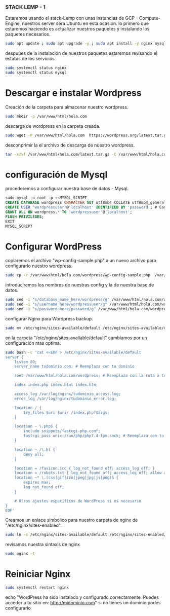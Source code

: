 ### STACK LEMP  - 1

Estaremos usando el stack-Lemp con unas instancias de GCP - Compute-Engine, nuestros server sera Ubuntu en esta ocasión.
lo primero que estaremos haciendo es actualizar nuestros paquetes y instalando los paquetes necesarios.
```Bash
sudo apt update ; sudo apt upgrade -y ; sudo apt install -y nginx mysql-server php-fpm php-mysql
```
despuúes de la instalación de nuestros paquetes estaremos revisando el estatus de los servicios.
```Bash
sudo systemctl status nginx 
sudo systemctl status mysql
```
# Descargar e instalar Wordpress
Creación de la carpeta para almacenar nuestro wordpress.
```Bash
sudo mkdir -p /var/www/html/hola.com 
```
descarga de wordpress en la carpeta creada.
```Bash
sudo wget -P /var/www/html/hola.com  https://wordpress.org/latest.tar.gz 
```
desconprimir la el archivo de descarga de nuestro wordpress.
```Bash
tar -xzvf /var/www/html/hola.com/latest.tar.gz -C /var/www/html/hola.com/
```
# configuración de Mysql
procederemos a configurar nuestra base de datos - Mysql.
```Sql
sudo mysql -u root -p <<MYSQL_SCRIPT
CREATE DATABASE wordpress CHARACTER SET utf8mb4 COLLATE utf8mb4_general_ci;
CREATE USER 'wordpressuser'@'localhost' IDENTIFIED BY 'password'; # Cambia 'password' por una contraseña fuerte
GRANT ALL ON wordpress.* TO 'wordpressuser'@'localhost';
FLUSH PRIVILEGES;
EXIT
MYSQL_SCRIPT
```
# Configurar WordPress
copiaremos el archivo "wp-config-sample.php" a un nuevo archivo para configurarlo nuestro wordpress.
```Bash
sudo cp -r /var/www/html/hola.com/wordpress/wp-config-sample.php  /var/www/html/hola.com/wordpress/wp-config.php
```
introduciremos los nombres de nuestras config y la de nuestra base de datos.
```Bash
sudo sed -i "s/database_name_here/wordpress/g" /var/www/html/hola.com/wordpress/wp-config.php
sudo sed -i "s/username_here/wordpressuser/g" /var/www/html/hola.com/wordpress/wp-config.php
sudo sed -i "s/password_here/password/g" /var/www/html/hola.com/wordpress/wp-config.php
```
configurar Nginx para Wordpress backup.
```Bash
sudo mv /etc/nginx/sites-available/default /etc/nginx/sites-available/default.backup
```
en la carpeta "/etc/nginx/sites-available/default" cambiamos por un configuración mas optima.
```Bash
sudo bash -c 'cat <<EOF > /etc/nginx/sites-available/default
server {
    listen 80;
    server_name tudominio.com; # Reemplaza con tu dominio

    root /var/www/html/hola.com/wordpress; # Reemplaza con la ruta a tu instalación de WordPress

    index index.php index.html index.htm;

    access_log /var/log/nginx/tudominio_access.log;
    error_log /var/log/nginx/tudominio_error.log;

    location / {
        try_files $uri $uri/ /index.php?$args;
    }

    location ~ \.php$ {
        include snippets/fastcgi-php.conf;
        fastcgi_pass unix:/run/php/php7.4-fpm.sock; # Reemplaza con tu versión de PHP
    }

    location ~ /\.ht {
        deny all;
    }

    location = /favicon.ico { log_not_found off; access_log off; }
    location = /robots.txt { log_not_found off; access_log off; allow all; }
    location ~* \.(css|gif|ico|jpeg|jpg|js|png)$ {
        expires max;
        log_not_found off;
    }

    # Otros ajustes específicos de WordPress si es necesario
}
EOF'
```
Creamos un enlace simbolico para nuestro carpeta de nginx de "/etc/nginx/sites-enabled".
```Bash
sudo ln -s /etc/nginx/sites-available/default /etc/nginx/sites-enabled/
```
revisamos nuestra sintaxis de nginx 
```Bash
sudo nginx -t 
```
# Reiniciar Nginx
```Bash
sudo systemctl restart nginx 
```
echo "WordPress ha sido instalado y configurado correctamente. Puedes acceder a tu sitio en: http://midominio.com"
si no tienes un dominio podes configurarlo 


